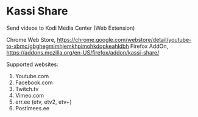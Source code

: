 Kassi Share
=============

Send videos to Kodi Media Center (Web Extension)

Chrome Web Store, https://chrome.google.com/webstore/detail/youtube-to-xbmc/gbghegmimhjemkhpimohkdopkeahldbh
Firefox AddOn, https://addons.mozilla.org/en-US/firefox/addon/kassi-share/

Supported websites:

1. Youtube.com
2. Facebook.com
3. Twitch.tv
4. Vimeo.com
5. err.ee (etv, etv2, etv+)
6. Postimees.ee
